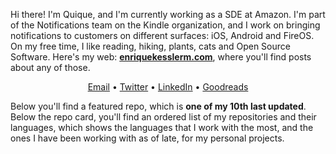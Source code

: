 Hi there! I'm Quique, and I'm currently working as a SDE at Amazon. I'm part of the Notifications team on the Kindle organization, and I work on bringing notifications to customers on different surfaces: iOS, Android and FireOS. On my free time, I like reading, hiking, plants, cats and Open Source Software. Here's my web: [**enriquekesslerm.com**](https://enriquekesslerm.com), where you'll find posts about any of those.

<div align="center">

[Email](mailto:enrique.kesslerm@gmail.com) • [Twitter](https://twitter.com/quique_kessler) • [LinkedIn](https://www.linkedin.com/in/enrique-kessler-martinez/) • [Goodreads](https://www.goodreads.com/user/show/130860665-quique)

</div>

Below you'll find a featured repo, which is **one of my 10th last updated**. Below the repo card, you'll find an ordered list of my repositories and their languages, which shows the languages that I work with the most, and the ones I have been working with as of late, for my personal projects.
